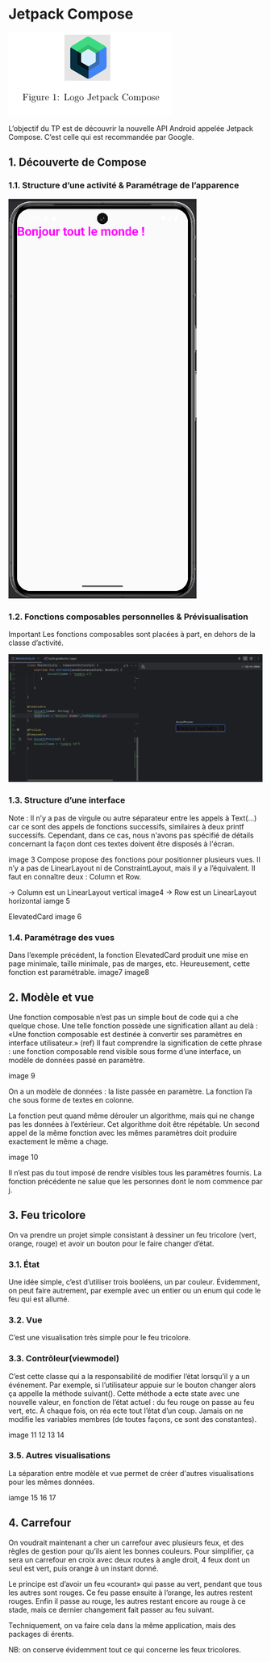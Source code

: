 # Jetpack Compose

![Image de mon projet](./screenshots/logo.png)


L’objectif du TP est de découvrir la nouvelle API Android appelée Jetpack Compose. C’est celle
qui est recommandée par Google. 


## 1. Découverte de Compose

### 1.1. Structure d’une activité & Paramétrage de l’apparence

![Image de mon projet](./screenshots/image1.png)

### 1.2. Fonctions composables personnelles & Prévisualisation
Important Les fonctions composables sont placées à part, en dehors de la classe d’activité.

![Image de mon projet](./screenshots/image2.png)

### 1.3. Structure d’une interface
Note : Il n’y a pas de virgule ou autre séparateur entre les appels à Text(...) car ce sont des appels de fonctions successifs, 
similaires à deux printf successifs. Cependant, dans ce cas, nous n'avons pas spécifié de détails concernant la façon dont ces textes doivent être disposés à l'écran.

image 3
Compose propose des fonctions pour positionner plusieurs vues. Il n’y a pas de LinearLayout ni de ConstraintLayout, mais il y a l’équivalent.
Il faut en connaître deux : Column et Row.

-> Column est un LinearLayout vertical
image4
-> Row est un LinearLayout horizontal
iamge 5

ElevatedCard
image 6

### 1.4. Paramétrage des vues
Dans l’exemple précédent, la fonction ElevatedCard produit une mise en page minimale, taille minimale, pas de marges, etc. Heureusement, cette fonction est paramétrable.
image7
image8

## 2. Modèle et vue

Une fonction composable n’est pas un simple bout de code qui a che quelque chose. Une telle fonction possède une signification allant au delà :
«Une fonction composable est destinée à convertir ses paramètres en interface utilisateur.» (ref)
Il faut comprendre la signification de cette phrase : une fonction composable rend visible sous forme d’une interface, un modèle de données passé en paramètre.

image 9

On a un modèle de données : la liste passée en paramètre. La fonction l’a che sous forme de
textes en colonne.

La fonction peut quand même dérouler un algorithme, mais qui ne change pas les données à
l’extérieur. Cet algorithme doit être répétable. Un second appel de la même fonction avec les
mêmes paramètres doit produire exactement le même a chage.

image 10

Il n’est pas du tout imposé de rendre visibles tous les paramètres fournis. La fonction précédente
ne salue que les personnes dont le nom commence par j.

## 3. Feu tricolore

On va prendre un projet simple consistant à dessiner un feu tricolore (vert, orange, rouge) et avoir
un bouton pour le faire changer d’état.

### 3.1. État
Une idée simple, c’est d’utiliser trois booléens, un par couleur. Évidemment, on peut faire
autrement, par exemple avec un entier ou un enum qui code le feu qui est allumé.

### 3.2. Vue 
C’est une visualisation très simple pour le feu tricolore.
### 3.3. Contrôleur(viewmodel)
C’est cette classe qui a la responsabilité de modifier l’état lorsqu’il y a un événement. Par exemple,
si l’utilisateur appuie sur le bouton changer  alors ça appelle
la méthode suivant(). Cette méthode a ecte state avec une nouvelle valeur, en fonction de
l’état actuel : du feu rouge on passe au feu vert, etc. À chaque fois, on réa ecte tout l’état d’un
coup. Jamais on ne modifie les variables membres (de toutes façons, ce sont des constantes).

image 11 12 13 14

### 3.5. Autres visualisations
La séparation entre modèle et vue permet de créer d'autres visualisations pour les mêmes données.

iamge 15 16 17

## 4. Carrefour
   
On voudrait maintenant a cher un carrefour avec plusieurs feux, et des règles de gestion pour
   qu’ils aient les bonnes couleurs. Pour simplifier, ça sera un carrefour en croix avec deux routes à
   angle droit, 4 feux dont un seul est vert, puis orange à un instant donné.
   
Le principe est d’avoir un feu «courant» qui passe au vert, pendant que tous les autres sont
   rouges. Ce feu passe ensuite à l’orange, les autres restent rouges. Enfin il passe au rouge, les
   autres restant encore au rouge à ce stade, mais ce dernier changement fait passer au feu suivant.
   
Techniquement, on va faire cela dans la même application, mais des packages di érents.

NB: on conserve évidemment tout ce qui concerne les feux tricolores.

